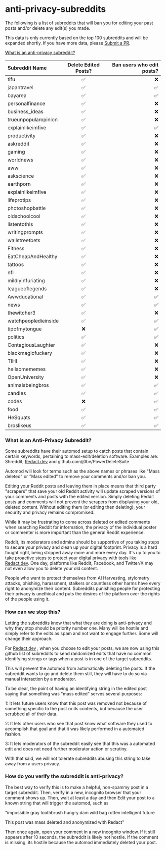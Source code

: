 # anti-privacy-subreddits
The following is a list of subreddits that will ban you for editing your past posts and/or delete any edit(s) you made.

This data is only currently based on the top 100 subreddits and will be expanded shortly. If you have more data, please [Submit a PR](https://github.com/harknesslabs/anti-privacy-subreddits/pulls).

[What is an anti-privacy subreddit?](#what-is-an-anti-privacy-subreddit)

| Subreddit Name       | Delete Edited Posts? | Ban users who edit posts? |
|:---------------------|:--------------------:|--------------------------:|
| tifu                 | ✅                    | ❌                         |
| japantravel          | ✅                    | ✅                         |
| bayarea              | ✅                    | ✅                         |
| personalfinance      | ✅                    | ❌                         |
| business_ideas       | ✅                    | ❌                         |
| trueunpopularopinion | ✅                    | ❌                         |
| explainlikeimfive    | ✅                    | ✅                         |
| productivity         | ✅                    | ❌                         |
| askreddit            | ✅                    | ❌                         |
| gaming               | ✅                    | ❌                         |
| worldnews            | ✅                    | ❌                         |
| aww                  | ✅                    | ❌                         |
| askscience           | ✅                    | ❌                         |
| earthporn            | ✅                    | ❌                         |
| explainlikeimfive    | ✅                    | ❌                         |
| lifeprotips          | ✅                    | ❌                         |
| photoshopbattle      | ✅                    | ❌                         |
| oldschoolcool        | ✅                    | ❌                         |
| listentothis         | ✅                    | ❌                         |
| writingprompts       | ✅                    | ❌                         |
| wallstreetbets       | ✅                    | ❌                         |
| Fitness              | ✅                    | ❌                         |
| EatCheapAndHealthy   | ✅                    | ❌                         |
| tattoos              | ✅                    | ❌                         |
| nfl                  | ✅                    | ❌                         |
| mildlyinfuriating    | ✅                    | ❌                         |
| leagueoflegends      | ✅                    | ❌                         |
| Awwducational        | ✅                    | ✅                         |
| news                 | ✅                    | ✅                         |
| thewitcher3          | ✅                    | ❌                         |
| watchpeopledieinside | ✅                    | ✅                         |
| tipofmytongue        | ❌                    | ✅                         |
| politics             | ✅                    | ✅                         |
| ContagiousLaughter   | ✅                    | ❌                         |
| blackmagicfuckery    | ✅                    | ❌                         |
| TIHI                 | ✅                    | ❌                         |
| hellsomememes        | ✅                    | ❌                         |
| OpenUniversity       | ✅                    | ❌                         |
| animalsbeingbros     | ✅                    | ✅                         |
| candles              | ✅                    | ✅                         |
| codes                | ❌                    | ✅                         |
| food                 | ✅                    | ✅                         |
| HeSquats             | ✅                    | ✅                         |
| broslikeus           | ✅                    | ✅                         |


### What is an Anti-Privacy Subreddit?

Some subreddits have their automod setup to catch posts that contain certain keywords, pertaining to mass-edit/deletion software.
Examples are:
Shreddit, [Redact.dev](https://redact.dev) and github.com/j0be/PowerDeleteSuite

Automod will look for terms such as the above names or phrases like "Mass deleted" or "Mass edited" to remove your comments and/or ban you.

Editing your Reddit posts and leaving them in place means that third party "scrapers" that save your old Reddit activity will update scraped versions of your comments and posts with the edited version. Simply deleting Reddit posts and comments will not prevent the scrapers from displaying your old, deleted content. Without editing them (or editing then deleting), your security and privacy remains compromised.

While it may be frustrating to come across deleted or edited comments when searching Reddit for information, the privacy of the individual poster or commenter is more important than the general Reddit experience. 

Reddit, its moderators and admins should be supportive of you taking steps to secure your privacy and clean up your digital footprint. Privacy is a hard fought right, being stripped away more and more every day. It's up to you to take proactive steps to protect your digital privacy with tools like [Redact.dev](https://redact.dev). One day, platforms like Reddit, Facebook, and Twitter/X may not even allow you to delete your old content.

People who want to protect themselves from AI Harvesting, stylometry attacks, phishing, harassment, stalkers or countless other harms have every right to anonymize their content. Subreddits punishing people for protecting their privacy is unethical and puts the desires of the platform over the rights of the people using it.

### How can we stop this?

Letting the subreddits know that what they are doing is anti-privacy and why they stop should be priority number one. Many will be hostile and simply refer to the edits as spam and not want to engage further. Some will change their approach.

For [Redact.dev](https://redact.dev) , when you choose to edit your posts, we are now using this github list of subreddits to send randomized edits that have no common identifying strings or tags when a post is in one of the target subreddits. 

This will prevent the automod from automatically deleting the posts. If the subreddit wants to go and delete them still, they will have to do so via manual interaction by a moderator. 

To be clear, the point of having an identifying string in the edited post saying that something was "mass edited" serves several purposes:

1: It lets future users know that this post was removed not because of something specific to the post or its contents, but because the user scrubbed all of their data.

2: It lets other users who see that post know what software they used to accomplish that goal and that it was likely performed in a automated fashion.

3: It lets moderators of the subreddit easily see that this was a automated edit and does not need further moderator action or scrutiny.

With that said, we will not tolerate subreddits abusing this string to take away from a users privacy.



### How do you verify the subreddit is anti-privacy?

The best way to verify this is to make a helpful, non-spammy post in a target subreddit. Then, verify in a new, incognito browser that your comment shows up.
Then, wait at least a day and then Edit your post to a known string that will trigger the automod, such as 

"impossible gray toothbrush hungry dam wild bag rotten intelligent future

This post was mass deleted and anonymized with Redact"

Then once again, open your comment in a new incognito window. If it still appears after 10 seconds, the subreddit is likely not hostile. If the comment is missing, its hostile because the automod immediately deleted your post.
